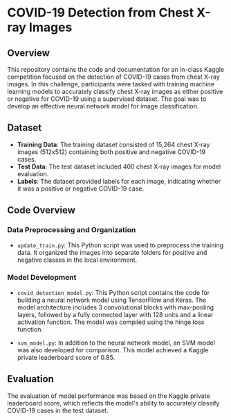 # COVID-19 Detection from Chest X-ray Images

## Overview

This repository contains the code and documentation for an in-class Kaggle competition focused on the detection of COVID-19 cases from chest X-ray images. In this challenge, participants were tasked with training machine learning models to accurately classify chest X-ray images as either positive or negative for COVID-19 using a supervised dataset. The goal was to develop an effective neural network model for image classification.

## Dataset

- **Training Data**: The training dataset consisted of 15,264 chest X-ray images (512x512) containing both positive and negative COVID-19 cases.
- **Test Data**: The test dataset included 400 chest X-ray images for model evaluation.
- **Labels**: The dataset provided labels for each image, indicating whether it was a positive or negative COVID-19 case.

## Code Overview

### Data Preprocessing and Organization

- `update_train.py`: This Python script was used to preprocess the training data. It organized the images into separate folders for positive and negative classes in the local environment.

### Model Development

- `covid_detection_model.py`: This Python script contains the code for building a neural network model using TensorFlow and Keras. The model architecture includes 3 convolutional blocks with max-pooling layers, followed by a fully connected layer with 128 units and a linear activation function. The model was compiled using the hinge loss function.

- `svm_model.py`: In addition to the neural network model, an SVM model was also developed for comparison. This model achieved a Kaggle private leaderboard score of 0.85.

## Evaluation

The evaluation of model performance was based on the Kaggle private leaderboard score, which reflects the model's ability to accurately classify COVID-19 cases in the test dataset.
